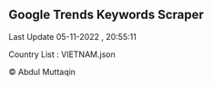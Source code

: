 

## Google Trends Keywords Scraper 
 
Last Update 05-11-2022 , 20:55:11

Country List :
VIETNAM.json



© Abdul Muttaqin 

